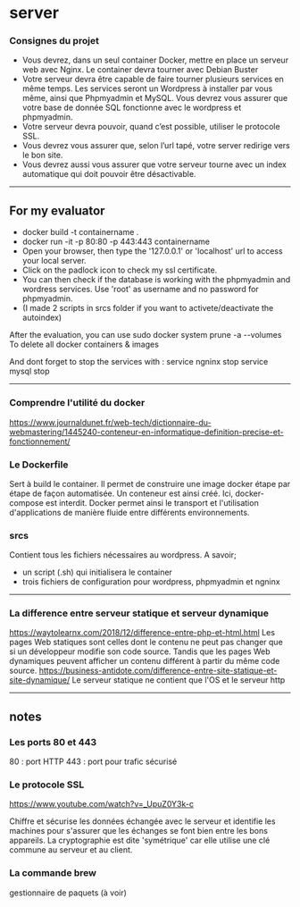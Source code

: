 # server

### Consignes du projet
- Vous devrez, dans un seul container Docker, mettre en place un serveur web avec
Nginx. Le container devra tourner avec Debian Buster
- Votre serveur devra être capable de faire tourner plusieurs services en même temps.
Les services seront un Wordpress à installer par vous même, ainsi que Phpmyadmin
et MySQL. Vous devrez vous assurer que votre base de donnée SQL fonctionne
avec le wordpress et phpmyadmin.
- Votre serveur devra pouvoir, quand c’est possible, utiliser le protocole SSL.
- Vous devrez vous assurer que, selon l’url tapé, votre server redirige vers le bon
site.
- Vous devrez aussi vous assurer que votre serveur tourne avec un index automatique
qui doit pouvoir être désactivable.

____________________

## For my evaluator

- docker build -t containername .
- docker run -it -p 80:80 -p 443:443 containername
- Open your browser, then type the '127.0.0.1' or 'localhost' url to access your local server.
- Click on the padlock icon to check my ssl certificate.
- You can then check if the database is working with the phpmyadmin and wordress services. Use 'root' as username and no password for phpmyadmin.
- (I made 2 scripts in srcs folder if you want to activete/deactivate the autoindex)

After the evaluation, you can use 
sudo docker system prune -a --volumes 
To delete all docker containers & images

And dont forget to stop the services with :
service ngninx stop
service mysql stop

______________________________________________________________________

### Comprendre l'utilité du docker
https://www.journaldunet.fr/web-tech/dictionnaire-du-webmastering/1445240-conteneur-en-informatique-definition-precise-et-fonctionnement/

### Le Dockerfile
Sert à build le container. Il permet de construire une image docker étape par étape de façon automatisée. Un conteneur est ainsi créé.
Ici, docker-compose est interdit. 
Docker permet ainsi le transport et l'utilisation d'applications de manière fluide entre différents environnements.

### srcs
Contient tous les fichiers nécessaires au wordpress.
A savoir;
- un script (.sh) qui initialisera le container
- trois fichiers de configuration pour wordpress, phpmyadmin et ngninx


______________________________________________________________________


### La difference entre serveur statique et serveur dynamique
https://waytolearnx.com/2018/12/difference-entre-php-et-html.html
Les pages Web statiques sont celles dont le contenu ne peut pas changer que si un développeur modifie son code source. Tandis que les pages Web dynamiques peuvent afficher un contenu différent à partir du même code source.
https://business-antidote.com/difference-entre-site-statique-et-site-dynamique/
Le serveur statique ne contient que l'OS et le serveur http


____________
## notes

### Les ports 80 et 443
80 : port HTTP
443 : port pour trafic sécurisé


### Le protocole SSL

https://www.youtube.com/watch?v=_UpuZ0Y3k-c

Chiffre et sécurise les données échangée avec le serveur et identifie les machines pour s'assurer que les échanges se font bien entre les bons appareils.
La cryptographie est dite 'symétrique' car elle utilise une clé commune au serveur et au client.


### La commande brew
gestionnaire de paquets (à voir)
